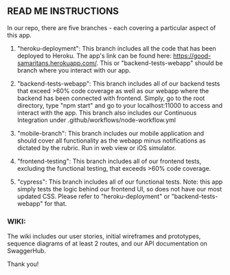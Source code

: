 ## READ ME INSTRUCTIONS
In our repo, there are five branches - each covering a particular aspect of this app.

1. "heroku-deployment": This branch includes all the code that has been deployed to Heroku. The app's link can be found here: https://good-samaritans.herokuapp.com/. This or "backend-tests-webapp" should be branch where you interact with our app.

2. "backend-tests-webapp": This branch includes all of our backend tests that exceed >60% code coverage as well as our webapp where the backend has been connected with frontend. Simply, go to the root directory, type "npm start" and go to your localhost:11000 to access and interact with the app. This branch also includes our Continuous Integration under .github/workflows/node-workflow.yml

3. "mobile-branch": This branch includes our mobile application and should cover all functionality as the webapp minus notifications as dictated by the rubric. Run in web view or iOS simulator.

4. "frontend-testing": This branch includes all of our frontend tests, excluding the functional testing, that exceeds >60% code coverage. 

5. "cypress": This branch includes all of our functional tests. Note: this app simply tests the logic behind our frontend UI, so does not have our most updated CSS. Please refer to "heroku-deployment" or "backend-tests-webapp" for that.

### WIKI: 
The wiki includes our user stories, initial wireframes and prototypes, sequence diagrams of at least 2 routes, and our API documentation on SwaggerHub.

Thank you!
